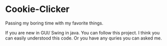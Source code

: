# Cookie-Clicker
Passing my boring time with my favorite things. 

If you are new in GUI/ Swing in java. You can follow this project. I think you can easily understood this code. 
Or you have any quries you can asked me.
